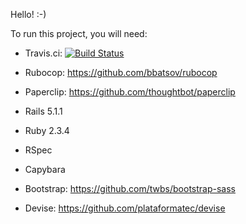 Hello! :-)

To run this project, you will need:

- Travis.ci:
[![Build Status](https://travis-ci.org/ElizabethRamos/cookbook.svg?branch=master)](https://travis-ci.org/ElizabethRamos/cookbook)

- Rubocop:
https://github.com/bbatsov/rubocop

- Paperclip:
https://github.com/thoughtbot/paperclip

- Rails 5.1.1

- Ruby 2.3.4

- RSpec

- Capybara

- Bootstrap:
 https://github.com/twbs/bootstrap-sass

 - Devise:
 https://github.com/plataformatec/devise
